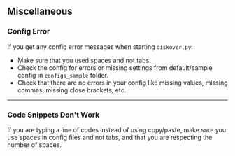 
## Miscellaneous

### Config Error

If you get any config error messages when starting `diskover.py`:

- Make sure that you used spaces and not tabs.
- Check the config for errors or missing settings from default/sample config in `configs_sample` folder.
- Check that there are no errors in your config like missing values, missing commas, missing close brackets, etc.

___
### Code Snippets Don't Work

If you are typing a line of codes instead of using copy/paste, make sure you use spaces in config files and not tabs, and that you are respecting the number of spaces.
